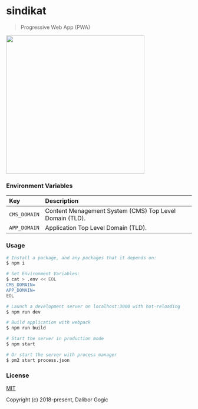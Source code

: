 # sindikat
> Progressive Web App (PWA) 
<img src="https://i.imgur.com/7Nc7s8x.png" width="375">

### Environment Variables

| Key              | Description                                             |
|:-----------------|:--------------------------------------------------------|
| ```CMS_DOMAIN``` | Content Menagement System (CMS) Top Level Domain (TLD). |
| ```APP_DOMAIN``` | Application Top Level Domain (TLD).                     |

### Usage

```bash
# Install a package, and any packages that it depends on:
$ npm i

# Set Environment Variables:
$ cat > .env << EOL
CMS_DOMAIN=
APP_DOMAIN=
EOL

# Launch a development server on localhost:3000 with hot-reloading
$ npm run dev

# Build application with webpack
$ npm run build

# Start the server in production mode
$ npm start

# Or start the server with process manager
$ pm2 start process.json
```

### License

[MIT](https://github.com/daliborgogic/sindikat/blob/master/LICENSE)

Copyright (c) 2018-present, Dalibor Gogic
